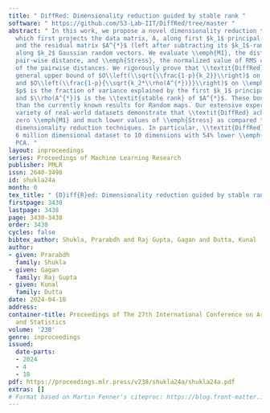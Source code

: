 ```yaml
---
title: " DiffRed: Dimensionality reduction guided by stable rank "
software: " https://github.com/S3-Lab-IIT/DiffRed/tree/master "
abstract: " In this work, we propose a novel dimensionality reduction technique, \\textit{DiffRed},
  which first projects the data matrix, A, along first $k_1$ principal components
  and the residual matrix $A^{*}$ (left after subtracting its $k_1$-rank approximation)
  along $k_2$ Gaussian random vectors. We evaluate \\emph{M1}, the distortion of mean-squared
  pair-wise distance, and \\emph{Stress}, the normalized value of RMS of distortion
  of the pairwise distances. We rigorously prove that \\textit{DiffRed} achieves a
  general upper bound of $O\\left(\\sqrt{\\frac{1-p}{k_2}}\\right)$ on \\emph{Stress}
  and $O\\left(\\frac{1-p}{\\sqrt{k_2*\\rho(A^{*})}}\\right)$ on \\emph{M1} where
  $p$ is the fraction of variance explained by the first $k_1$ principal components
  and $\\rho(A^{*})$ is the \\textit{stable rank} of $A^{*}$. These bounds are tighter
  than the currently known results for Random maps. Our extensive experiments on a
  variety of real-world datasets demonstrate that \\textit{DiffRed} achieves near
  zero \\emph{M1} and much lower values of \\emph{Stress} as compared to the well-known
  dimensionality reduction techniques. In particular, \\textit{DiffRed} can map a
  6 million dimensional dataset to 10 dimensions with 54% lower \\emph{Stress} than
  PCA. "
layout: inproceedings
series: Proceedings of Machine Learning Research
publisher: PMLR
issn: 2640-3498
id: shukla24a
month: 0
tex_title: " {D}iff{R}ed: Dimensionality reduction guided by stable rank "
firstpage: 3430
lastpage: 3438
page: 3430-3438
order: 3430
cycles: false
bibtex_author: Shukla, Prarabdh and Raj Gupta, Gagan and Dutta, Kunal
author:
- given: Prarabdh
  family: Shukla
- given: Gagan
  family: Raj Gupta
- given: Kunal
  family: Dutta
date: 2024-04-18
address:
container-title: Proceedings of The 27th International Conference on Artificial Intelligence
  and Statistics
volume: '238'
genre: inproceedings
issued:
  date-parts:
  - 2024
  - 4
  - 18
pdf: https://proceedings.mlr.press/v238/shukla24a/shukla24a.pdf
extras: []
# Format based on Martin Fenner's citeproc: https://blog.front-matter.io/posts/citeproc-yaml-for-bibliographies/
---
```


